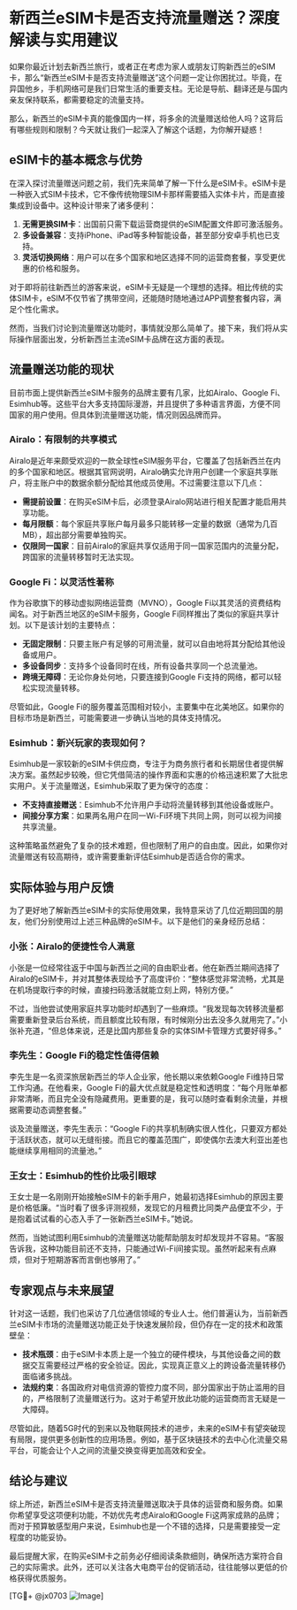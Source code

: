 # 新西兰eSIM卡是否支持流量赠送？深度解读与实用建议

如果你最近计划去新西兰旅行，或者正在考虑为家人或朋友订购新西兰的eSIM卡，那么“新西兰eSIM卡是否支持流量赠送”这个问题一定让你困扰过。毕竟，在异国他乡，手机网络可是我们日常生活的重要支柱。无论是导航、翻译还是与国内亲友保持联系，都需要稳定的流量支持。

那么，新西兰的eSIM卡真的能像国内一样，将多余的流量赠送给他人吗？这背后有哪些规则和限制？今天就让我们一起深入了解这个话题，为你解开疑惑！

## eSIM卡的基本概念与优势

在深入探讨流量赠送问题之前，我们先来简单了解一下什么是eSIM卡。eSIM卡是一种嵌入式SIM卡技术，它不像传统物理SIM卡那样需要插入实体卡片，而是直接集成到设备中。这种设计带来了诸多便利：

1. **无需更换SIM卡**：出国前只需下载运营商提供的eSIM配置文件即可激活服务。
2. **多设备兼容**：支持iPhone、iPad等多种智能设备，甚至部分安卓手机也已支持。
3. **灵活切换网络**：用户可以在多个国家和地区选择不同的运营商套餐，享受更优惠的价格和服务。

对于即将前往新西兰的游客来说，eSIM卡无疑是一个理想的选择。相比传统的实体SIM卡，eSIM不仅节省了携带空间，还能随时随地通过APP调整套餐内容，满足个性化需求。

然而，当我们讨论到流量赠送功能时，事情就没那么简单了。接下来，我们将从实际操作层面出发，分析新西兰主流eSIM卡品牌在这方面的表现。

## 流量赠送功能的现状

目前市面上提供新西兰eSIM卡服务的品牌主要有几家，比如Airalo、Google Fi、Esimhub等。这些平台大多支持国际漫游，并且提供了多种语言界面，方便不同国家的用户使用。但具体到流量赠送功能，情况则因品牌而异。

### Airalo：有限制的共享模式

Airalo是近年来颇受欢迎的一款全球性eSIM服务平台，它覆盖了包括新西兰在内的多个国家和地区。根据其官网说明，Airalo确实允许用户创建一个家庭共享账户，将主账户中的数据余额分配给其他成员使用。不过需要注意以下几点：

- **需提前设置**：在购买eSIM卡后，必须登录Airalo网站进行相关配置才能启用共享功能。
- **每月限额**：每个家庭共享账户每月最多只能转移一定量的数据（通常为几百MB），超出部分需要单独购买。
- **仅限同一国家**：目前Airalo的家庭共享仅适用于同一国家范围内的流量分配，跨国家的流量转移暂时无法实现。

### Google Fi：以灵活性著称

作为谷歌旗下的移动虚拟网络运营商（MVNO），Google Fi以其灵活的资费结构闻名。对于新西兰地区的eSIM卡服务，Google Fi同样推出了类似的家庭共享计划。以下是该计划的主要特点：

- **无固定限制**：只要主账户有足够的可用流量，就可以自由地将其分配给其他设备或用户。
- **多设备同步**：支持多个设备同时在线，所有设备共享同一个总流量池。
- **跨境无障碍**：无论你身处何地，只要连接到Google Fi支持的网络，都可以轻松实现流量转移。

尽管如此，Google Fi的服务覆盖范围相对较小，主要集中在北美地区。如果你的目标市场是新西兰，可能需要进一步确认当地的具体支持情况。

### Esimhub：新兴玩家的表现如何？

Esimhub是一家较新的eSIM卡供应商，专注于为商务旅行者和长期居住者提供解决方案。虽然起步较晚，但它凭借简洁的操作界面和实惠的价格迅速积累了大批忠实用户。关于流量赠送，Esimhub采取了更为保守的态度：

- **不支持直接赠送**：Esimhub不允许用户手动将流量转移到其他设备或账户。
- **间接分享方案**：如果两名用户在同一Wi-Fi环境下共同上网，则可以视为间接共享流量。

这种策略虽然避免了复杂的技术难题，但也限制了用户的自由度。因此，如果你对流量赠送有较高期待，或许需要重新评估Esimhub是否适合你的需求。

## 实际体验与用户反馈

为了更好地了解新西兰eSIM卡的实际使用效果，我特意采访了几位近期回国的朋友，他们分别使用过上述三种品牌的eSIM卡。以下是他们的亲身经历总结：

### 小张：Airalo的便捷性令人满意

小张是一位经常往返于中国与新西兰之间的自由职业者。他在新西兰期间选择了Airalo的eSIM卡，并对其整体表现给予了高度评价：“整体感觉非常流畅，尤其是在机场提取行李的时候，直接扫码激活就能立刻上网，特别方便。”

不过，当他尝试使用家庭共享功能时却遇到了一些麻烦。“我发现每次转移流量都需要重新登录后台系统，而且额度比较有限，有时候刚分出去没多久就用完了。”小张补充道，“但总体来说，还是比国内那些复杂的实体SIM卡管理方式要好得多。”

### 李先生：Google Fi的稳定性值得信赖

李先生是一名资深旅居新西兰的华人企业家，他长期以来依赖Google Fi维持日常工作沟通。在他看来，Google Fi的最大优点就是稳定性和透明度：“每个月账单都非常清晰，而且完全没有隐藏费用。更重要的是，我可以随时查看剩余流量，并根据需要动态调整套餐。”

谈及流量赠送，李先生表示：“Google Fi的共享机制确实很人性化，只要双方都处于活跃状态，就可以无缝衔接。而且它的覆盖范围广，即使偶尔去澳大利亚出差也能继续享用相同的流量池。”

### 王女士：Esimhub的性价比吸引眼球

王女士是一名刚刚开始接触eSIM卡的新手用户，她最初选择Esimhub的原因主要是价格低廉。“当时看了很多评测视频，发现它的月租费比同类产品便宜不少，于是抱着试试看的心态入手了一张新西兰eSIM卡。”她说。

然而，当她试图利用Esimhub的流量赠送功能帮助朋友时却发现并不容易。“客服告诉我，这种功能目前还不支持，只能通过Wi-Fi间接实现。虽然听起来有点麻烦，但对于短期游客而言倒也够用了。”

## 专家观点与未来展望

针对这一话题，我们也采访了几位通信领域的专业人士。他们普遍认为，当前新西兰eSIM卡市场的流量赠送功能正处于快速发展阶段，但仍存在一定的技术和政策壁垒：

- **技术瓶颈**：由于eSIM卡本质上是一个独立的硬件模块，与其他设备之间的数据交互需要经过严格的安全验证。因此，实现真正意义上的跨设备流量转移仍面临诸多挑战。
- **法规约束**：各国政府对电信资源的管控力度不同，部分国家出于防止滥用的目的，严格限制了流量赠送行为。这对于希望开放此功能的运营商而言无疑是一大障碍。

尽管如此，随着5G时代的到来以及物联网技术的进步，未来的eSIM卡有望突破现有局限，提供更多创新性的应用场景。例如，基于区块链技术的去中心化流量交易平台，可能会让个人之间的流量交换变得更加高效和安全。

## 结论与建议

综上所述，新西兰eSIM卡是否支持流量赠送取决于具体的运营商和服务商。如果你希望享受这项便利功能，不妨优先考虑Airalo和Google Fi这两家成熟的品牌；而对于预算敏感型用户来说，Esimhub也是一个不错的选择，只是需要接受一定程度的功能妥协。

最后提醒大家，在购买eSIM卡之前务必仔细阅读条款细则，确保所选方案符合自己的实际需求。此外，还可以关注各大电商平台的促销活动，往往能够以更低的价格获得优质服务。

[TG💪+ @jx0703 ![Image](https://github.com/user-attachments/assets/dbca1d08-cadb-493c-b0ec-ad6f7a83f270)]